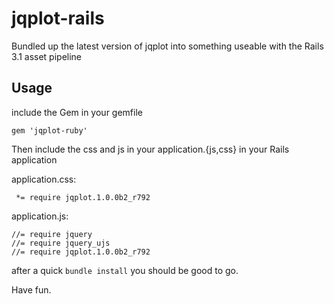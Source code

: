 # jqplot-rails

Bundled up the latest version of jqplot into something useable with the Rails 3.1 asset pipeline

## Usage

include the Gem in your gemfile

    gem 'jqplot-ruby'

Then include the css and js in your application.{js,css} in your Rails application

application.css:

     *= require jqplot.1.0.0b2_r792

application.js:

    //= require jquery
    //= require jquery_ujs
    //= require jqplot.1.0.0b2_r792

after a quick `bundle install` you should be good to go.

Have fun.